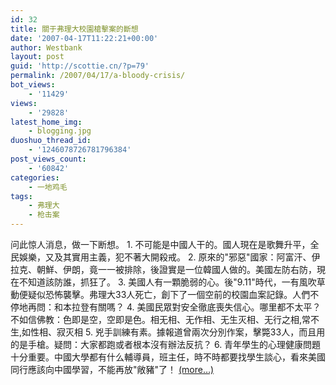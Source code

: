 ```yaml
---
id: 32
title: 關于弗理大校園槍擊案的斷想
date: '2007-04-17T11:22:21+00:00'
author: Westbank
layout: post
guid: 'http://scottie.cn/?p=79'
permalink: /2007/04/17/a-bloody-crisis/
bot_views:
    - '11429'
views:
    - '29828'
latest_home_img:
    - blogging.jpg
duoshuo_thread_id:
    - '1246078726781796384'
post_views_count:
    - '60842'
categories:
    - 一地鸡毛
tags:
    - 弗理大
    - 枪击案
---
```


问此惊人消息，做一下断想。 1. 不可能是中國人干的。國人現在是歌舞升平，全民娛樂，又及其實用主義，犯不著大開殺戒。 2. 原來的"邪惡"國家：阿富汗、伊拉克、朝鮮、伊朗，竟一一被排除，後證實是一位韓國人做的。美國左防右防，現在不知道該防誰，抓狂了。 3. 美國人有一顆脆弱的心。後"9.11"時代，一有風吹草動便疑似恐怖襲擊。弗理大33人死亡，創下了一個空前的校園血案記錄。人們不停地再問：和本拉登有關嗎？ 4. 美國民眾對安全徹底喪失信心。哪里都不太平？不如信佛教：色即是空，空即是色。相无相、无作相、无生灭相、无行之相,常不生,如性相、寂灭相 5. 兇手訓練有素。據報道曾兩次分別作案，擊斃33人，而且用的是手槍。疑問：大家都跑或者根本沒有辦法反抗？ 6. 青年學生的心理健康問題十分重要。中國大學都有什么輔導員，班主任，時不時都要找學生談心，看來美國同行應該向中國學習，不能再放"敞豬"了！ [<span aria-label="Continue reading 關于弗理大校園槍擊案的斷想">(more…)</span>](http://farbank.net/2007/04/17/a-bloody-crisis/#more-32)